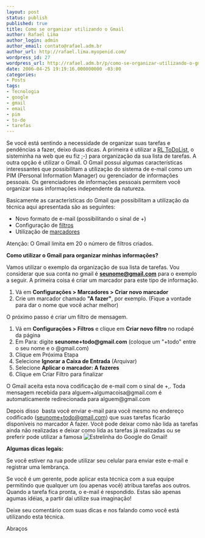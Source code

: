 ```yaml
---
layout: post
status: publish
published: true
title: Como se organizar utilizando o Gmail
author: Rafael Lima
author_login: admin
author_email: contato@rafael.adm.br
author_url: http://rafael.lima.myopenid.com/
wordpress_id: 27
wordpress_url: http://rafael.adm.br/p/como-se-organizar-utilizando-o-gmail/
date: 2006-04-25 19:19:16.000000000 -03:00
categories:
- Posts
tags:
- Tecnologia
- google
- gmail
- email
- pim
- to-do
- tarefas
---
```

Se voc&ecirc; est&aacute; sentindo a necessidade de organizar suas tarefas e pend&ecirc;ncias a fazer, deixo duas dicas. A primeira &eacute; utilizar a <a title="Visitar o site RL Widgets (nova janela)" href="http://rlwidgets.com">RL ToDoList</a>, o sisteminha na web que eu fiz ;-) para organiza&ccedil;&atilde;o da sua lista de tarefas. A outra op&ccedil;&atilde;o &eacute; utilizar o Gmail.
O Gmail possui algumas caracter&iacute;sticas interessantes que possibilitam a utiliza&ccedil;&atilde;o do sistema de e-mail como um PIM (Personal Information Manager) ou gerenciador de informa&ccedil;&otilde;es pessoais. Os gerenciadores de informa&ccedil;&otilde;es pessoais permitem voc&ecirc; organizar suas informa&ccedil;&otilde;es independente da natureza.

Basicamente as caracter&iacute;sticas do Gmail que possibilitam a utiliza&ccedil;&atilde;o da t&eacute;cnica aqui apresentada s&atilde;o as seguintes:
<ul>
	<li>Novo formato de e-mail (possibilitando o sinal de +)</li>
	<li>Configura&ccedil;&atilde;o de <a target="_blank" title="Visitar a Central de Ajuda do Gmail (nova janela)" href="https://mail.google.com/support/bin/answer.py?answer=6579&query=filtros&topic=0&type=f">filtros</a></li>
	<li>Utiliza&ccedil;&atilde;o de <a title="Visitar Central de Ajuda do Gmail (nova janela)" href="https://mail.google.com/support/bin/answer.py?answer=6578&query=marcadores&topic=0&type=f">marcadores</a></li>
</ul>
Aten&ccedil;&atilde;o: O Gmail limita em 20 o n&uacute;mero de filtros criados.

<strong>Como utilizar o Gmail para organizar minhas informa&ccedil;&otilde;es?</strong>

Vamos utilizar o exemplo da organiza&ccedil;&atilde;o de sua lista de tarefas. Vou considerar que sua conta no gmail &eacute; <strong>seunome@gmail.com</strong> para o exemplo a seguir.
A primeira coisa &eacute; criar um marcador para este tipo de informa&ccedil;&atilde;o.
<ol>
	<li>V&aacute; em <span style="font-weight: bold">Configura&ccedil;&otilde;es > Marcadores > Criar novo marcador</span></li>
	<li>Crie um marcador chamado <span style="font-weight: bold">"A fazer"</span>, por exemplo. (Fique a vontade para dar o nome que voc&ecirc; achar melhor)</li>
</ol>
O pr&oacute;ximo passo &eacute; criar um filtro de mensagem.
<ol>
	<li>V&aacute; em <span style="font-weight: bold">Configura&ccedil;&otilde;es > Filtros</span> e clique em <span style="font-weight: bold">Criar novo filtro</span> no rodap&eacute; da p&aacute;gina</li>
	<li>Em Para: digite <span style="font-weight: bold">seunome+todo@gmail.com</span> (coloque um "+todo" entre o seu nome e o @gmail.com)</li>
	<li>Clique em Pr&oacute;xima Etapa</li>
	<li>Selecione <span style="font-weight: bold">Ignorar a Caixa de Entrada</span> (Arquivar)</li>
	<li>Selecione <span style="font-weight: bold">Aplicar o marcador: A fazeres</span></li>
	<li>Clique em Criar Filtro para finalizar</li>
</ol>
O Gmail aceita esta nova codifica&ccedil;&atilde;o de e-mail com o sinal de +,. Toda mensagem recebida para alguem+algumacoisa@gmail.com &eacute; automaticamente redirecionada para alguem@gmail.com

Depois disso&nbsp; basta voc&ecirc; enviar e-mail para voc&ecirc; mesmo no endere&ccedil;o codificado (seunome+todo@gmail.com) que suas tarefas ficar&atilde;o dispon&iacute;veis no marcador A fazer. Voc&ecirc; pode deixar como n&atilde;o lida as tarefas ainda n&atilde;o realizadas e deixar como lida as tarefas j&aacute; realizadas ou se preferir pode utilizar a famosa <img align="top" alt="Estrelinha do Google" title="Estrelinha do Google" src="https://mail.google.com/mail/images/star_on_2.gif" /> do Gmail!

<strong>Algumas dicas legais:</strong>

Se voc&ecirc; estiver na rua pode utilizar seu celular para enviar este e-mail e registrar uma lembran&ccedil;a.

Se voc&ecirc; &eacute; um gerente, pode aplicar esta t&eacute;cnica com a sua equipe permitindo que qualquer um (ou apenas voc&ecirc;) atribua tarefas aos outros. Quando a tarefa fica pronta, o e-mail &eacute; respondido.
Estas s&atilde;o apenas agumas id&eacute;ias, a partir da&iacute; utilize sua imagina&ccedil;&atilde;o!

Deixe seu coment&aacute;rio com suas dicas e nos falando como voc&ecirc; est&aacute; utilizando esta t&eacute;cnica.

Abra&ccedil;os
